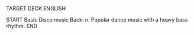 TARGET DECK
ENGLISH

START
Basic
Disco music
Back: n. Popular dance music with a heavy bass rhythm.
END
